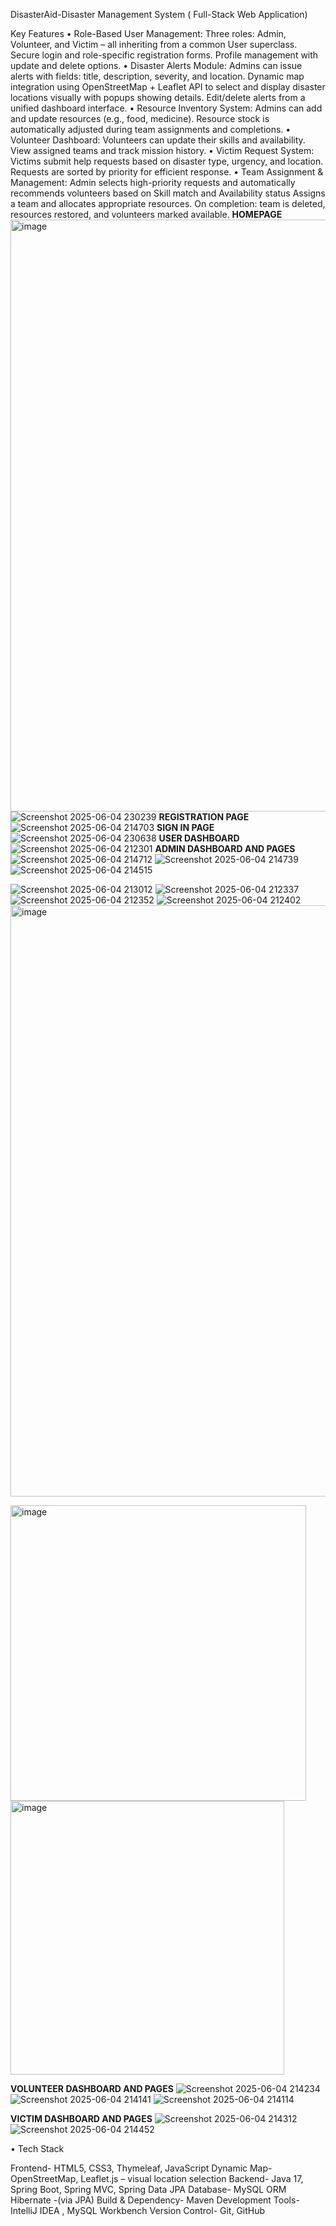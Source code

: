 DisasterAid-Disaster Management System ( Full-Stack Web Application)

Key Features
•	Role-Based User Management:
Three roles: Admin, Volunteer, and Victim – all inheriting from a common User superclass.
Secure login and role-specific registration forms.
Profile management with update and delete options.
•	 Disaster Alerts Module:
Admins can issue alerts with fields: title, description, severity, and location.
Dynamic map integration using OpenStreetMap + Leaflet API to select and display disaster locations visually with popups showing details.
Edit/delete alerts from a unified dashboard interface.
•	Resource Inventory System:
Admins can add and update resources (e.g., food, medicine).
Resource stock is automatically adjusted during team assignments and completions.
•	 Volunteer Dashboard:
Volunteers can update their skills and availability.
View assigned teams and track mission history.
•	Victim Request System:
Victims submit help requests based on disaster type, urgency, and location.
Requests are sorted by priority for efficient response.
•	 Team Assignment & Management:
Admin selects high-priority requests and automatically recommends volunteers based on Skill match	and Availability status
Assigns a team and allocates appropriate resources.
On completion: team is deleted, resources restored, and volunteers marked available.
**HOMEPAGE**
<img width="947" alt="image" src="https://github.com/user-attachments/assets/086872bc-6cbd-4259-8daf-b46a3bd96e60" />
![Screenshot 2025-06-04 230239](https://github.com/user-attachments/assets/b736bf73-26f5-4746-8fc8-bd6c4a163912)
**REGISTRATION PAGE**
![Screenshot 2025-06-04 214703](https://github.com/user-attachments/assets/0657e34f-e124-416f-ab65-3ec43bae5efc)
**SIGN IN PAGE**
![Screenshot 2025-06-04 230638](https://github.com/user-attachments/assets/f94481bd-8914-4f11-8eed-184596421530)
**USER DASHBOARD**
![Screenshot 2025-06-04 212301](https://github.com/user-attachments/assets/af87a9c0-3025-48bc-85cf-c27eba650584)
**ADMIN DASHBOARD AND PAGES**
![Screenshot 2025-06-04 214712](https://github.com/user-attachments/assets/d25c8b66-1e48-448f-823a-833f6717c279)
![Screenshot 2025-06-04 214739](https://github.com/user-attachments/assets/d10f350d-14f3-46ca-ad27-db3a38cb930c)
![Screenshot 2025-06-04 214515](https://github.com/user-attachments/assets/3762e1b5-089b-4f74-8cc9-355fd83af367)

![Screenshot 2025-06-04 213012](https://github.com/user-attachments/assets/c5f17414-6da6-4c3e-ae81-7d339c5f0fc9)
![Screenshot 2025-06-04 212337](https://github.com/user-attachments/assets/61ad040d-6a20-4e92-9e46-83009af50e1e)
![Screenshot 2025-06-04 212352](https://github.com/user-attachments/assets/17677231-776f-4109-a11f-066e3210703b)
![Screenshot 2025-06-04 212402](https://github.com/user-attachments/assets/95cd5dc9-38e9-4dea-99d5-41caa395e337)
<img width="946" alt="image" src="https://github.com/user-attachments/assets/5a067b23-ad07-4f0f-a195-4162c9ca4122" />


<img width="473" alt="image" src="https://github.com/user-attachments/assets/b6577984-6e96-40a0-9a8d-409c46d07550" />
<img width="438" alt="image" src="https://github.com/user-attachments/assets/1994b237-6b7e-4c71-85bc-cf7bc296473a" />

**VOLUNTEER DASHBOARD AND PAGES**
![Screenshot 2025-06-04 214234](https://github.com/user-attachments/assets/35b309f8-bdc5-45e2-b926-4ca971cd05aa)
![Screenshot 2025-06-04 214141](https://github.com/user-attachments/assets/27f80058-efa7-4c45-8706-18a939911276)
![Screenshot 2025-06-04 214114](https://github.com/user-attachments/assets/4318c47c-c345-43c8-8345-7a1759f33b1e)

**VICTIM DASHBOARD AND PAGES**
![Screenshot 2025-06-04 214312](https://github.com/user-attachments/assets/121a1091-f9b8-4c6b-b805-9d08f97d37a2)
![Screenshot 2025-06-04 214452](https://github.com/user-attachments/assets/1584a3bc-e0ca-4283-919c-23da694c184f)


•	Tech Stack 

Frontend-	HTML5, CSS3, Thymeleaf, JavaScript
Dynamic Map-OpenStreetMap, Leaflet.js – visual location selection
Backend-	Java 17, Spring Boot, Spring MVC, Spring Data JPA
Database-	MySQL 
ORM	Hibernate -(via JPA)
Build & Dependency-	Maven
Development Tools-	IntelliJ IDEA , MySQL Workbench
Version Control-	Git, GitHub



